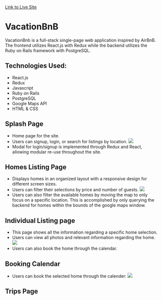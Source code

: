 [Link to Live Site](https://vacationbnb.herokuapp.com/#/)

# VacationBnB

VacationBnb is a full-stack single-page web application inspired by AirBnB. The frontend utilizes React.js with Redux while the backend utilizes the Ruby on Rails framework with PostgreSQL.

## Technologies Used:
* React.js
* Redux
* Javascript
* Ruby on Rails
* PostgreSQL
* Google Maps API
* HTML & CSS

## Splash Page
* Home page for the site.
* Users can signup, login, or search for listings by location.
![](./readme_gifs/VBB_splash_page.gif)
* Modal for login/signup is implemented through Redux and React, allowing modular re-use throughout the site.



## Homes Listing Page
* Displays homes in an organized layout with a responsive design for different screen sizes.
* Users can filter their selections by price and number of guests.
![](./readme_gifs/VBB_filters.gif)
* Users can also filter the available homes by moving the map to only focus on a specific location. This is accomplished by only querying the backend for homes within the bounds of the google maps window.

## Individual Listing page
* This page shows all the information regarding a specific home selection.
* Users can view all photos and relevant information regarding the home.
![](./readme_gifs/VBB_show_page.gif)
* Users can also book the home through the calendar.


## Booking Calendar
* Users can book the selected home through the calender:
![](./readme_gifs/VBB_bookings_calender.gif)



## Trips Page


##
